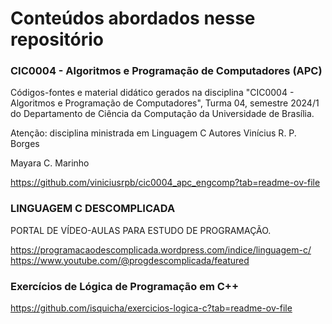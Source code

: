 # Conteúdos abordados nesse repositório

### CIC0004 - Algoritmos e Programação de Computadores (APC)
Códigos-fontes e material didático gerados na disciplina "CIC0004 - Algoritmos e Programação de Computadores", Turma 04, semestre 2024/1 do Departamento de Ciência da Computação da Universidade de Brasília.

Atenção: disciplina ministrada em Linguagem C
Autores
Vinícius R. P. Borges

Mayara C. Marinho

https://github.com/viniciusrpb/cic0004_apc_engcomp?tab=readme-ov-file

### LINGUAGEM C DESCOMPLICADA
PORTAL DE VÍDEO-AULAS PARA ESTUDO DE PROGRAMAÇÃO.

https://programacaodescomplicada.wordpress.com/indice/linguagem-c/
https://www.youtube.com/@progdescomplicada/featured

### Exercícios de Lógica de Programação em C++
https://github.com/isquicha/exercicios-logica-c?tab=readme-ov-file
